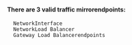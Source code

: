#### There are 3 valid traffic mirrorendpoints: 
      NetworkInterface
      NetworkLoad Balancer
      Gateway Load Balancerendpoints
